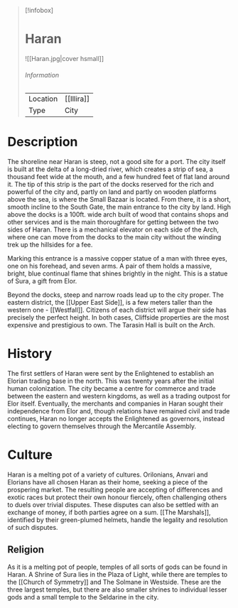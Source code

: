 
> [!infobox]
> # Haran
> ![[Haran.jpg|cover hsmall]]
> ###### Information
> | | |
> |---|---|
> | Location | [[Illira]] |
> | Type | City |
# Description

The shoreline near Haran is steep, not a good site for a port. The city itself is built at the delta of a long-dried river, which creates a strip of sea, a thousand feet wide at the mouth, and a few hundred feet of flat land around it. The tip of this strip is the part of the docks reserved for the rich and powerful of the city and, partly on land and partly on wooden platforms above the sea, is where the Small Bazaar is located. From there, it is a short, smooth incline to the South Gate, the main entrance to the city by land. High above the docks is a 100ft. wide arch built of wood that contains shops and other services and is the main thoroughfare for getting between the two sides of Haran. There is a mechanical elevator on each side of the Arch, where one can move from the docks to the main city without the winding trek up the hillsides for a fee.

Marking this entrance is a massive copper statue of a man with three eyes, one on his forehead, and seven arms. A pair of them holds a massive, bright, blue continual flame that shines brightly in the night. This is a statue of Sura, a gift from Elor.

Beyond the docks, steep and narrow roads lead up to the city proper. The eastern district, the [[Upper East Side]], is a few meters taller than the western one - [[Westfall]]. Citizens of each district will argue their side has precisely the perfect height. In both cases, Cliffside properties are the most expensive and prestigious to own. The Tarasin Hall is built on the Arch.


# History

The first settlers of Haran were sent by the Enlightened to establish an Elorian trading base in the north. This was twenty years after the initial human colonization. The city became a centre for commerce and trade between the eastern and western kingdoms, as well as a trading outpost for Elor itself. Eventually, the merchants and companies in Haran sought their independence from Elor and, though relations have remained civil and trade continues, Haran no longer accepts the Enlightened as governors, instead electing to govern themselves through the Mercantile Assembly.

# Culture

Haran is a melting pot of a variety of cultures. Orilonians, Anvari and Elorians have all chosen Haran as their home, seeking a piece of the prospering market. The resulting people are accepting of differences and exotic races but protect their own honour fiercely, often challenging others to duels over trivial disputes. These disputes can also be settled with an exchange of money, if both parties agree on a sum. [[The Marshals]], identified by their green-plumed helmets, handle the legality and resolution of such disputes.


## Religion

As it is a melting pot of people, temples of all sorts of gods can be found in Haran. A Shrine of Sura lies in the Plaza of Light, while there are temples to the [[Church of Symmetry]] and The Solmane in Westside. These are the three largest temples, but there are also smaller shrines to individual lesser gods and a small temple to the Seldarine in the city.
